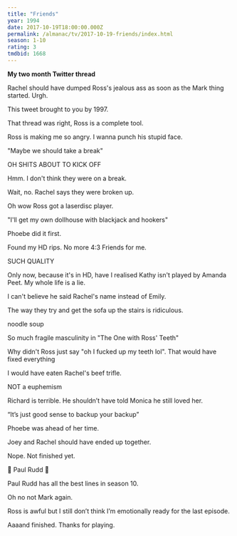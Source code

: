 ```yaml
---
title: "Friends"
year: 1994
date: 2017-10-19T18:00:00.000Z
permalink: /almanac/tv/2017-10-19-friends/index.html
season: 1-10
rating: 3
tmdbid: 1668
---
```


**My two month Twitter thread**

Rachel should have dumped Ross's jealous ass as soon as the Mark thing started. Urgh.

This tweet brought to you by 1997.

That thread was right, Ross is a complete tool.

Ross is making me so angry. I wanna punch his stupid face.

"Maybe we should take a break"

OH SHITS ABOUT TO KICK OFF

Hmm. I don't think they were on a break.

Wait, no. Rachel says they were broken up.

Oh wow Ross got a laserdisc player.

"I'll get my own dollhouse with blackjack and hookers"

Phoebe did it first.

Found my HD rips. No more 4:3 Friends for me.

SUCH QUALITY

Only now, because it's in HD, have I realised Kathy isn't played by Amanda Peet. My whole life is a lie.

I can't believe he said Rachel's name instead of Emily.

The way they try and get the sofa up the stairs is ridiculous.

noodle soup

So much fragile masculinity in "The One with Ross' Teeth"

Why didn't Ross just say "oh I fucked up my teeth lol". That would have fixed everything

I would have eaten Rachel's beef trifle.

NOT a euphemism

Richard is terrible. He shouldn’t have told Monica he still loved her.

“It’s just good sense to backup your backup”

Phoebe was ahead of her time.

Joey and Rachel should have ended up together.

Nope. Not finished yet.

👏 Paul Rudd 👏

Paul Rudd has all the best lines in season 10.

Oh no not Mark again.

Ross is awful but I still don’t think I’m emotionally ready for the last episode.

Aaaand finished. Thanks for playing.